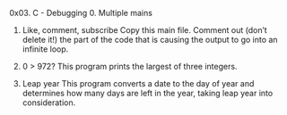0x03. C - Debugging
0. Multiple mains

1. Like, comment, subscribe
    Copy this main file. Comment out (don’t delete it!) the part of the code that is causing the output to go into an infinite loop.

2. 0 > 972?
  This program prints the largest of three integers.

3. Leap year
  This program converts a date to the day of year and determines how many days are left in the year, taking leap year into consideration.


